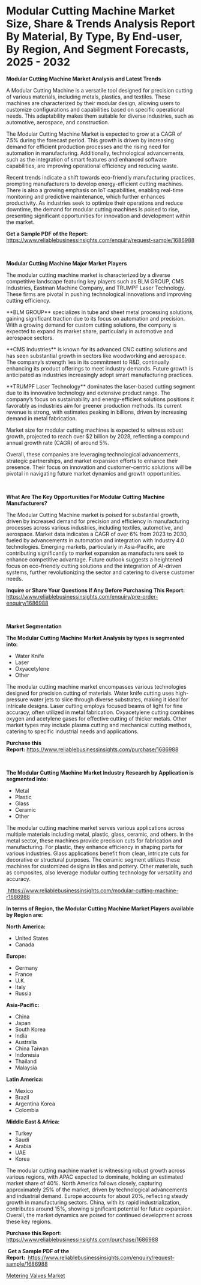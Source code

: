 <p><h1>Modular Cutting Machine Market Size, Share & Trends Analysis Report By Material, By Type, By End-user, By Region, And Segment Forecasts, 2025 - 2032</h1></p><p><strong>Modular Cutting Machine Market Analysis and Latest Trends</strong></p>
<p><p>A Modular Cutting Machine is a versatile tool designed for precision cutting of various materials, including metals, plastics, and textiles. These machines are characterized by their modular design, allowing users to customize configurations and capabilities based on specific operational needs. This adaptability makes them suitable for diverse industries, such as automotive, aerospace, and construction.</p><p>The Modular Cutting Machine Market is expected to grow at a CAGR of 7.5% during the forecast period. This growth is driven by increasing demand for efficient production processes and the rising need for automation in manufacturing. Additionally, technological advancements, such as the integration of smart features and enhanced software capabilities, are improving operational efficiency and reducing waste. </p><p>Recent trends indicate a shift towards eco-friendly manufacturing practices, prompting manufacturers to develop energy-efficient cutting machines. There is also a growing emphasis on IoT capabilities, enabling real-time monitoring and predictive maintenance, which further enhances productivity. As industries seek to optimize their operations and reduce downtime, the demand for modular cutting machines is poised to rise, presenting significant opportunities for innovation and development within the market.</p></p>
<p><strong>Get a Sample PDF of the Report:&nbsp;</strong> <a href="https://www.reliablebusinessinsights.com/enquiry/request-sample/1686988?utm_campaign=2330&utm_medium=2&utm_source=Github&utm_content=ia&utm_term=20022025&utm_id=modular-cutting-machine">https://www.reliablebusinessinsights.com/enquiry/request-sample/1686988</a></p>
<p>&nbsp;</p>
<p><strong>Modular Cutting Machine Major Market Players</strong></p>
<p><p>The modular cutting machine market is characterized by a diverse competitive landscape featuring key players such as BLM GROUP, CMS Industries, Eastman Machine Company, and TRUMPF Laser Technology. These firms are pivotal in pushing technological innovations and improving cutting efficiency.</p><p>**BLM GROUP** specializes in tube and sheet metal processing solutions, gaining significant traction due to its focus on automation and precision. With a growing demand for custom cutting solutions, the company is expected to expand its market share, particularly in automotive and aerospace sectors.</p><p>**CMS Industries** is known for its advanced CNC cutting solutions and has seen substantial growth in sectors like woodworking and aerospace. The company’s strength lies in its commitment to R&D, continually enhancing its product offerings to meet industry demands. Future growth is anticipated as industries increasingly adopt smart manufacturing practices.</p><p>**TRUMPF Laser Technology** dominates the laser-based cutting segment due to its innovative technology and extensive product range. The company’s focus on sustainability and energy-efficient solutions positions it favorably as industries aim for greener production methods. Its current revenue is strong, with estimates peaking in billions, driven by increasing demand in metal fabrication.</p><p>Market size for modular cutting machines is expected to witness robust growth, projected to reach over $2 billion by 2028, reflecting a compound annual growth rate (CAGR) of around 5%. </p><p>Overall, these companies are leveraging technological advancements, strategic partnerships, and market expansion efforts to enhance their presence. Their focus on innovation and customer-centric solutions will be pivotal in navigating future market dynamics and growth opportunities.</p></p>
<p>&nbsp;</p>
<p><strong>What Are The Key Opportunities For Modular Cutting Machine Manufacturers?</strong></p>
<p><p>The Modular Cutting Machine market is poised for substantial growth, driven by increased demand for precision and efficiency in manufacturing processes across various industries, including textiles, automotive, and aerospace. Market data indicates a CAGR of over 6% from 2023 to 2030, fueled by advancements in automation and integration with Industry 4.0 technologies. Emerging markets, particularly in Asia-Pacific, are contributing significantly to market expansion as manufacturers seek to enhance competitive advantage. Future outlook suggests a heightened focus on eco-friendly cutting solutions and the integration of AI-driven systems, further revolutionizing the sector and catering to diverse customer needs.</p></p>
<p><strong>Inquire or Share Your Questions If Any Before Purchasing This Report:</strong> <a href="https://www.reliablebusinessinsights.com/enquiry/pre-order-enquiry/1686988?utm_campaign=2330&utm_medium=2&utm_source=Github&utm_content=ia&utm_term=20022025&utm_id=modular-cutting-machine">https://www.reliablebusinessinsights.com/enquiry/pre-order-enquiry/1686988</a></p>
<p>&nbsp;</p>
<p><strong>Market Segmentation</strong></p>
<p><strong>The Modular Cutting Machine Market Analysis by types is segmented into:</strong></p>
<p><ul><li>Water Knife</li><li>Laser</li><li>Oxyacetylene</li><li>Other</li></ul></p>
<p><p>The modular cutting machine market encompasses various technologies designed for precision cutting of materials. Water knife cutting uses high-pressure water jets to slice through diverse substrates, making it ideal for intricate designs. Laser cutting employs focused beams of light for fine accuracy, often utilized in metal fabrication. Oxyacetylene cutting combines oxygen and acetylene gases for effective cutting of thicker metals. Other market types may include plasma cutting and mechanical cutting methods, catering to specific industrial needs and applications.</p></p>
<p><strong>Purchase this Report:&nbsp;</strong><a href="https://www.reliablebusinessinsights.com/purchase/1686988?utm_campaign=2330&utm_medium=2&utm_source=Github&utm_content=ia&utm_term=20022025&utm_id=modular-cutting-machine">https://www.reliablebusinessinsights.com/purchase/1686988</a></p>
<p>&nbsp;</p>
<p><strong>The Modular Cutting Machine Market Industry Research by Application is segmented into:</strong></p>
<p><ul><li>Metal</li><li>Plastic</li><li>Glass</li><li>Ceramic</li><li>Other</li></ul></p>
<p><p>The modular cutting machine market serves various applications across multiple materials including metal, plastic, glass, ceramic, and others. In the metal sector, these machines provide precision cuts for fabrication and manufacturing. For plastic, they enhance efficiency in shaping parts for various industries. Glass applications benefit from clean, intricate cuts for decorative or structural purposes. The ceramic segment utilizes these machines for customized designs in tiles and pottery. Other materials, such as composites, also leverage modular cutting technology for versatility and accuracy.</p></p>
<p><a href="https://www.reliablebusinessinsights.com/modular-cutting-machine-r1686988?utm_campaign=2330&utm_medium=2&utm_source=Github&utm_content=ia&utm_term=20022025&utm_id=modular-cutting-machine">&nbsp;https://www.reliablebusinessinsights.com/modular-cutting-machine-r1686988</a></p>
<p><strong>In terms of Region, the Modular Cutting Machine Market Players available by Region are:</strong></p>
<p>
    <p> <strong> North America: </strong>
        <ul>
            <li>United States</li>
            <li>Canada</li>
        </ul>
        </p> 
    <p> <strong> Europe: </strong>
        <ul>
            <li>Germany</li>
            <li>France</li>
            <li>U.K.</li>
            <li>Italy</li>
            <li>Russia</li>
        </ul>
        </p> 
    <p> <strong> Asia-Pacific: </strong>
        <ul>
            <li>China</li>
            <li>Japan</li>
            <li>South Korea</li>
            <li>India</li>
            <li>Australia</li>
            <li>China Taiwan</li>
            <li>Indonesia</li>
            <li>Thailand</li>
            <li>Malaysia</li>
        </ul>
        </p> 
    <p> <strong> Latin America: </strong>
        <ul>
            <li>Mexico</li>
            <li>Brazil</li>
            <li>Argentina Korea</li>
            <li>Colombia</li>
        </ul>
        </p> 
    <p> <strong> Middle East & Africa: </strong>
        <ul>
            <li>Turkey</li>
            <li>Saudi</li>
            <li>Arabia</li>
            <li>UAE</li>
            <li>Korea</li>
        </ul>
    </p>
    </p>
<p><p>The modular cutting machine market is witnessing robust growth across various regions, with APAC expected to dominate, holding an estimated market share of 40%. North America follows closely, capturing approximately 25% of the market, driven by technological advancements and industrial demand. Europe accounts for about 20%, reflecting steady growth in manufacturing sectors. China, with its rapid industrialization, contributes around 15%, showing significant potential for future expansion. Overall, the market dynamics are poised for continued development across these key regions.</p></p>
<p><strong>Purchase this Report: </strong><a href="https://www.reliablebusinessinsights.com/purchase/1686988?utm_campaign=2330&utm_medium=2&utm_source=Github&utm_content=ia&utm_term=20022025&utm_id=modular-cutting-machine">https://www.reliablebusinessinsights.com/purchase/1686988</a></p>
<p>&nbsp;<strong>Get a Sample PDF of the Report:&nbsp;&nbsp;</strong><a href="https://www.reliablebusinessinsights.com/enquiry/request-sample/1686988?utm_campaign=2330&utm_medium=2&utm_source=Github&utm_content=ia&utm_term=20022025&utm_id=modular-cutting-machine">https://www.reliablebusinessinsights.com/enquiry/request-sample/1686988</a></p>
<p><strong></strong></p>
<p><p><a href="https://github.com/ulyssacrayne00231/Market-Research-Report-List-1/blob/main/metering-valves-market.md?utm_campaign=2330&utm_medium=2&utm_source=Github&utm_content=ia&utm_term=20022025&utm_id=modular-cutting-machine">Metering Valves Market</a></p></p>